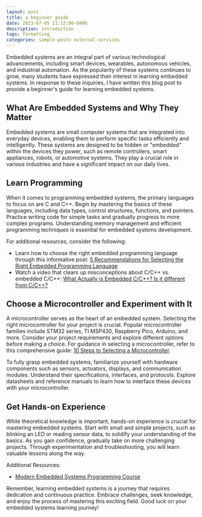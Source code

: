 ```yaml
---
layout: post
title: a beginner guide
date: 2023-07-05 11:12:00-0400
description: introduction
tags: formatting
categories: sample-posts external-services
---
```

Embedded systems are an integral part of various technological advancements, including smart devices, wearables, autonomous vehicles, and industrial automation. As the popularity of these systems continues to grow, many students have expressed their interest in learning embedded systems. In response to these inquiries, I have written this blog post to provide a beginner's guide for learning embedded systems.

## What Are Embedded Systems and Why They Matter

Embedded systems are small computer systems that are integrated into everyday devices, enabling them to perform specific tasks efficiently and intelligently. These systems are designed to be hidden or "embedded" within the devices they power, such as remote controllers, smart appliances, robots, or automotive systems. They play a crucial role in various industries and have a significant impact on our daily lives.

## Learn Programming

When it comes to programming embedded systems, the primary languages to focus on are C and C++. Begin by mastering the basics of these languages, including data types, control structures, functions, and pointers. Practice writing code for simple tasks and gradually progress to more complex programs. Understanding memory management and efficient programming techniques is essential for embedded systems development.

For additional resources, consider the following:

- Learn how to choose the right embedded programming language through this informative post: [5 Recommendations for Selecting the Right Embedded Programming Language](https://www.beningo.com/5-recommendations-for-selecting-the-right-embedded-programming-langauge/)
- Watch a video that clears up misconceptions about C/C++ vs. embedded C/C++: [What Actually is Embedded C/C++? Is it different from C/C++?](https://www.youtube.com/watch?v=KQBBWvY-s0o&ab_channel=JacobSorber)

## Choose a Microcontroller and Experiment with It

A microcontroller serves as the heart of an embedded system. Selecting the right microcontroller for your project is crucial. Popular microcontroller families include STM32 series, TI MSP430, Raspberry Pico, Arduino, and more. Consider your project requirements and explore different options before making a choice. For guidance in selecting a microcontroller, refer to this comprehensive guide: [10 Steps to Selecting a Microcontroller](https://www.example.com/selecting-a-microcontroller).

To fully grasp embedded systems, familiarize yourself with hardware components such as sensors, actuators, displays, and communication modules. Understand their specifications, interfaces, and protocols. Explore datasheets and reference manuals to learn how to interface these devices with your microcontroller.

## Get Hands-on Experience

While theoretical knowledge is important, hands-on experience is crucial for mastering embedded systems. Start with small and simple projects, such as blinking an LED or reading sensor data, to solidify your understanding of the basics. As you gain confidence, gradually take on more challenging projects. Through experimentation and troubleshooting, you will learn valuable lessons along the way.

Additional Resources:

- [Modern Embedded Systems Programming Course](https://www.youtube.com/playlist?list=PLPW8O6W-1chwyTzI3BHwBLbGQoPFxPAPM)

Remember, learning embedded systems is a journey that requires dedication and continuous practice. Embrace challenges, seek knowledge, and enjoy the process of mastering this exciting field. Good luck on your embedded systems learning journey!